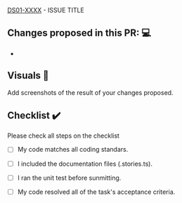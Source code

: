 [DS01-XXXX](https://tecdemonterrey.atlassian.net/browse/DS01-XXXX) - ISSUE TITLE

## Changes proposed in this PR: 💻
-

## Visuals 🎴
Add screenshots of the result of your changes proposed.


## Checklist ✔️
Please check all steps on the checklist

- [ ]  My code matches all coding standars.
- [ ] I included the documentation files (.stories.ts).
- [ ] I ran the unit test before sunmitting.
- [ ] My code resolved all of the task's acceptance criteria.


